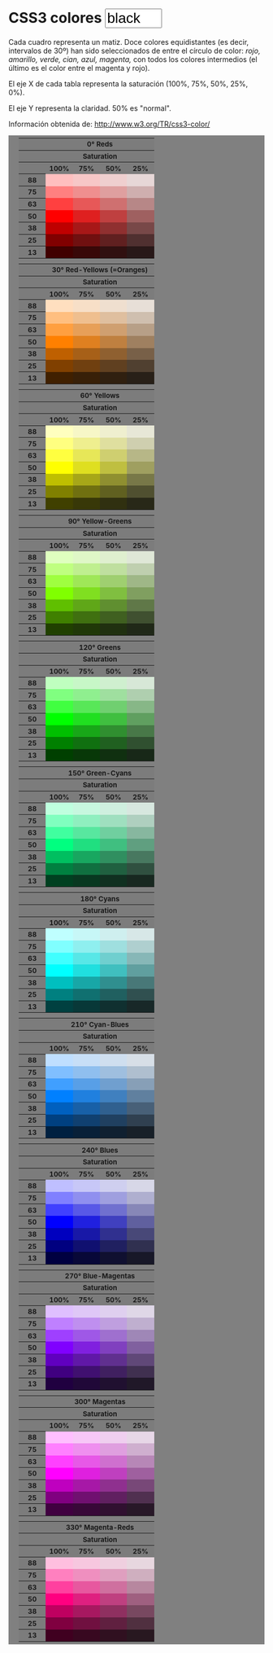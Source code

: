 <script  src="css3-colores.js"></script>
<style type="text/css">table.hslexample { background: #808080; padding:5px 20px; margin:0; float:left; }table.hslexample td,table.hslexample th { font-size:smaller;width:3em }tr:nth-child(2n) {background:#868686;}tr:hover{background:none;}th{background:#7C7C7C;}input, textarea {width:4em;font-size:1em;}.colores{ background: orange}#content{	height:1150px;}
</style>


<h1>CSS3 colores <input type="text" value="black" class='input' name='input' id='input' /></h1>

<p>Cada cuadro representa un matiz. Doce colores equidistantes (es decir, intervalos de 30º) han sido seleccionados de entre el círculo de color: <em>rojo, amarillo, verde, cian, azul, magenta,</em> con todos los colores intermedios (el último es el color entre el magenta y rojo).</p>
<p>El eje X de cada tabla representa la saturación (100%, 75%, 50%, 25%, 0%).</p>
<p>El eje Y representa la claridad. 50% es "normal".</p>

<p>Información obtenida de: <a href="http://www.w3.org/TR/css3-color/#hsl-examples">http://www.w3.org/TR/css3-color/</a></p>

<table class="hslexample">
<tbody>
<tr>
 <th></th>
 <th colspan="5">0&deg; Reds</th>
</tr>
<tr>
 <th></th>
 <th colspan="5">Saturation</th>
</tr>
<tr>
 <th></th>
 <th>100%</th>
 <th>75%</th>
 <th>50%</th>
 <th>25%</th>
</tr>
<tr>
 <th> 88 </th>
 <td style="background:#FFBFBF">&nbsp;</td>
 <td style="background:#F7C7C7">&nbsp;</td>
 <td style="background:#EFCFCF">&nbsp;</td>
 <td style="background:#E7D7D7">&nbsp;</td>
</tr>
<tr>
 <th> 75 </th>
 <td style="background:#FF8080">&nbsp;</td>
 <td style="background:#EF8F8F">&nbsp;</td>
 <td style="background:#DF9F9F">&nbsp;</td>
 <td style="background:#CFAFAF">&nbsp;</td>
</tr>
<tr>
 <th> 63 </th>
 <td style="background:#FF4040">&nbsp;</td>
 <td style="background:#E75858">&nbsp;</td>
 <td style="background:#CF7070">&nbsp;</td>
 <td style="background:#B78787">&nbsp;</td>
</tr>
<tr>
 <th> 50 </th>
 <td style="background:#FF0000">&nbsp;</td>
 <td style="background:#DF2020">&nbsp;</td>
 <td style="background:#BF4040">&nbsp;</td>
 <td style="background:#9F6060">&nbsp;</td>
</tr>
<tr>
 <th> 38 </th>
 <td style="background:#BF0000">&nbsp;</td>
 <td style="background:#A71818">&nbsp;</td>
 <td style="background:#8F3030">&nbsp;</td>
 <td style="background:#784848">&nbsp;</td>
</tr>
<tr>
 <th> 25 </th>
 <td style="background:#800000">&nbsp;</td>
 <td style="background:#701010">&nbsp;</td>
 <td style="background:#602020">&nbsp;</td>
 <td style="background:#503030">&nbsp;</td>
</tr>
<tr>
 <th> 13 </th>
 <td style="background:#400000">&nbsp;</td>
 <td style="background:#380808">&nbsp;</td>
 <td style="background:#301010">&nbsp;</td>
 <td style="background:#281818">&nbsp;</td>
</tr>
</table>

<table class="hslexample">
  <tbody>
 <tr>
 <th></th>
 <th colspan="5">30&deg; Red-Yellows (=Oranges)</th>
</tr>
<tr>
 <th></th>
 <th colspan="5">Saturation</th>
</tr>
<tr>
 <th></th>
 <th>100%</th>
 <th>75%</th>
 <th>50%</th>
 <th>25%</th>
</tr>
<tr>
 <th> 88</th>
 <td style="background:#FFDFBF">&nbsp;</td>
 <td style="background:#F7DFC7">&nbsp;</td>
 <td style="background:#EFDFCF">&nbsp;</td>
 <td style="background:#E7DFD7">&nbsp;</td>
</tr>
<tr>
 <th> 75</th>
 <td style="background:#FFBF80">&nbsp;</td>
 <td style="background:#EFBF8F">&nbsp;</td>
 <td style="background:#DFBF9F">&nbsp;</td>
 <td style="background:#CFBFAF">&nbsp;</td>
</tr>
<tr>
 <th> 63</th>
 <td style="background:#FF9F40">&nbsp;</td>
 <td style="background:#E79F58">&nbsp;</td>
 <td style="background:#CF9F70">&nbsp;</td>
 <td style="background:#B79F87">&nbsp;</td>
</tr>
<tr>
 <th> 50</th>
 <td style="background:#FF8000">&nbsp;</td>
 <td style="background:#DF8020">&nbsp;</td>
 <td style="background:#BF8040">&nbsp;</td>
 <td style="background:#9F8060">&nbsp;</td>
</tr>
<tr>
 <th> 38</th>
 <td style="background:#BF6000">&nbsp;</td>
 <td style="background:#A76018">&nbsp;</td>
 <td style="background:#8F6030">&nbsp;</td>
 <td style="background:#786048">&nbsp;</td>
</tr>
<tr>
 <th> 25</th>
 <td style="background:#804000">&nbsp;</td>
 <td style="background:#704010">&nbsp;</td>
 <td style="background:#604020">&nbsp;</td>
 <td style="background:#504030">&nbsp;</td>
</tr>
<tr>
 <th> 13</th>
 <td style="background:#402000">&nbsp;</td>
 <td style="background:#382008">&nbsp;</td>
 <td style="background:#302010">&nbsp;</td>
 <td style="background:#282018">&nbsp;</td>
</table>
<table class="hslexample">
   <tbody>
<tr>
 <th></th>
 <th colspan="5">60&deg; Yellows</th>
</tr>
<tr>
 <th></th>
 <th colspan="5">Saturation</th>
</tr>
<tr>
 <th></th>
 <th>100%</th>
 <th>75%</th>
 <th>50%</th>
 <th>25%</th>

<tr>
 <th> 88</th>
 <td style="background:#FFFFBF">&nbsp;</td>
 <td style="background:#F7F7C7">&nbsp;</td>
 <td style="background:#EFEFCF">&nbsp;</td>
 <td style="background:#E7E7D7">&nbsp;</td>
</tr>
<tr>
 <th> 75</th>
 <td style="background:#FFFF80">&nbsp;</td>
 <td style="background:#EFEF8F">&nbsp;</td>
 <td style="background:#DFDF9F">&nbsp;</td>
 <td style="background:#CFCFAF">&nbsp;</td>
</tr>
<tr>
 <th> 63</th>
 <td style="background:#FFFF40">&nbsp;</td>
 <td style="background:#E7E758">&nbsp;</td>
 <td style="background:#CFCF70">&nbsp;</td>
 <td style="background:#B7B787">&nbsp;</td>
</tr>
<tr>
 <th> 50</th>
 <td style="background:#FFFF00">&nbsp;</td>
 <td style="background:#DFDF20">&nbsp;</td>
 <td style="background:#BFBF40">&nbsp;</td>
 <td style="background:#9F9F60">&nbsp;</td>
</tr>
<tr>
 <th> 38</th>
 <td style="background:#BFBF00">&nbsp;</td>
 <td style="background:#A7A718">&nbsp;</td>
 <td style="background:#8F8F30">&nbsp;</td>
 <td style="background:#787848">&nbsp;</td>
</tr>
<tr>
 <th> 25</th>
 <td style="background:#808000">&nbsp;</td>
 <td style="background:#707010">&nbsp;</td>
 <td style="background:#606020">&nbsp;</td>
 <td style="background:#505030">&nbsp;</td>
</tr>
<tr>
 <th> 13</th>
 <td style="background:#404000">&nbsp;</td>
 <td style="background:#383808">&nbsp;</td>
 <td style="background:#303010">&nbsp;</td>
 <td style="background:#282818">&nbsp;</td>
</table>
<table class="hslexample">
   <tbody>
<tr>
 <th></th>
 <th colspan="5">90&deg; Yellow-Greens</th>
</tr>
<tr>
 <th></th>
 <th colspan="5">Saturation</th>
</tr>
<tr>
 <th></th>
 <th>100%</th>
 <th>75%</th>
 <th>50%</th>
 <th>25%</th>

<tr>
 <th> 88</th>
 <td style="background:#DFFFBF">&nbsp;</td>
 <td style="background:#DFF7C7">&nbsp;</td>
 <td style="background:#DFEFCF">&nbsp;</td>
 <td style="background:#DFE7D7">&nbsp;</td>
</tr>
<tr>
 <th> 75</th>
 <td style="background:#BFFF80">&nbsp;</td>
 <td style="background:#BFEF8F">&nbsp;</td>
 <td style="background:#BFDF9F">&nbsp;</td>
 <td style="background:#BFCFAF">&nbsp;</td>
</tr>
<tr>
 <th> 63</th>
 <td style="background:#9FFF40">&nbsp;</td>
 <td style="background:#9FE758">&nbsp;</td>
 <td style="background:#9FCF70">&nbsp;</td>
 <td style="background:#9FB787">&nbsp;</td>
</tr>
<tr>
 <th> 50</th>
 <td style="background:#80FF00">&nbsp;</td>
 <td style="background:#80DF20">&nbsp;</td>
 <td style="background:#80BF40">&nbsp;</td>
 <td style="background:#809F60">&nbsp;</td>
</tr>
<tr>
 <th> 38</th>
 <td style="background:#60BF00">&nbsp;</td>
 <td style="background:#60A718">&nbsp;</td>
 <td style="background:#608F30">&nbsp;</td>
 <td style="background:#607848">&nbsp;</td>
</tr>
<tr>
 <th> 25</th>
 <td style="background:#408000">&nbsp;</td>
 <td style="background:#407010">&nbsp;</td>
 <td style="background:#406020">&nbsp;</td>
 <td style="background:#405030">&nbsp;</td>
</tr>
<tr>
 <th> 13</th>
 <td style="background:#204000">&nbsp;</td>
 <td style="background:#203808">&nbsp;</td>
 <td style="background:#203010">&nbsp;</td>
 <td style="background:#202818">&nbsp;</td>
</table>
<table class="hslexample">
   <tbody>
<tr>
 <th></th>
 <th colspan="5">120&deg; Greens</th>
</tr>
<tr>
 <th></th>
 <th colspan="5">Saturation</th>
</tr>
<tr>
 <th></th>
 <th>100%</th>
 <th>75%</th>
 <th>50%</th>
 <th>25%</th>

<tr>
 <th> 88</th>
 <td style="background:#BFFFBF">&nbsp;</td>
 <td style="background:#C7F7C7">&nbsp;</td>
 <td style="background:#CFEFCF">&nbsp;</td>
 <td style="background:#D7E7D7">&nbsp;</td>
</tr>
<tr>
 <th> 75</th>
 <td style="background:#80FF80">&nbsp;</td>
 <td style="background:#8FEF8F">&nbsp;</td>
 <td style="background:#9FDF9F">&nbsp;</td>
 <td style="background:#AFCFAF">&nbsp;</td>
</tr>
<tr>
 <th> 63</th>
 <td style="background:#40FF40">&nbsp;</td>
 <td style="background:#58E758">&nbsp;</td>
 <td style="background:#70CF70">&nbsp;</td>
 <td style="background:#87B787">&nbsp;</td>
</tr>
<tr>
 <th> 50</th>
 <td style="background:#00FF00">&nbsp;</td>
 <td style="background:#20DF20">&nbsp;</td>
 <td style="background:#40BF40">&nbsp;</td>
 <td style="background:#609F60">&nbsp;</td>
</tr>
<tr>
 <th> 38</th>
 <td style="background:#00BF00">&nbsp;</td>
 <td style="background:#18A718">&nbsp;</td>
 <td style="background:#308F30">&nbsp;</td>
 <td style="background:#487848">&nbsp;</td>
</tr>
<tr>
 <th> 25</th>
 <td style="background:#008000">&nbsp;</td>
 <td style="background:#107010">&nbsp;</td>
 <td style="background:#206020">&nbsp;</td>
 <td style="background:#305030">&nbsp;</td>
</tr>
<tr>
 <th> 13</th>
 <td style="background:#004000">&nbsp;</td>
 <td style="background:#083808">&nbsp;</td>
 <td style="background:#103010">&nbsp;</td>
 <td style="background:#182818">&nbsp;</td>
</table>
<table class="hslexample">
   <tbody>
<tr>
 <th></th>
 <th colspan="5">150&deg; Green-Cyans</th>
</tr>
<tr>
 <th></th>
 <th colspan="5">Saturation</th>
</tr>
<tr>
 <th></th>
 <th>100%</th>
 <th>75%</th>
 <th>50%</th>
 <th>25%</th>

<tr>
 <th> 88</th>
 <td style="background:#BFFFDF">&nbsp;</td>
 <td style="background:#C7F7DF">&nbsp;</td>
 <td style="background:#CFEFDF">&nbsp;</td>
 <td style="background:#D7E7DF">&nbsp;</td>
</tr>
<tr>
 <th> 75</th>
 <td style="background:#80FFBF">&nbsp;</td>
 <td style="background:#8FEFBF">&nbsp;</td>
 <td style="background:#9FDFBF">&nbsp;</td>
 <td style="background:#AFCFBF">&nbsp;</td>
</tr>
<tr>
 <th> 63</th>
 <td style="background:#40FF9F">&nbsp;</td>
 <td style="background:#58E79F">&nbsp;</td>
 <td style="background:#70CF9F">&nbsp;</td>
 <td style="background:#87B79F">&nbsp;</td>
</tr>
<tr>
 <th> 50</th>
 <td style="background:#00FF80">&nbsp;</td>
 <td style="background:#20DF80">&nbsp;</td>
 <td style="background:#40BF80">&nbsp;</td>
 <td style="background:#609F80">&nbsp;</td>
</tr>
<tr>
 <th> 38</th>
 <td style="background:#00BF60">&nbsp;</td>
 <td style="background:#18A760">&nbsp;</td>
 <td style="background:#308F60">&nbsp;</td>
 <td style="background:#487860">&nbsp;</td>
</tr>
<tr>
 <th> 25</th>
 <td style="background:#008040">&nbsp;</td>
 <td style="background:#107040">&nbsp;</td>
 <td style="background:#206040">&nbsp;</td>
 <td style="background:#305040">&nbsp;</td>
</tr>
<tr>
 <th> 13</th>
 <td style="background:#004020">&nbsp;</td>
 <td style="background:#083820">&nbsp;</td>
 <td style="background:#103020">&nbsp;</td>
 <td style="background:#182820">&nbsp;</td>
</table>
<table class="hslexample">
   <tbody>
<tr>
 <th></th>
 <th colspan="5">180&deg; Cyans</th>
</tr>
<tr>
 <th></th>
 <th colspan="5">Saturation</th>
</tr>
<tr>
 <th></th>
 <th>100%</th>
 <th>75%</th>
 <th>50%</th>
 <th>25%</th>

<tr>
 <th> 88</th>
 <td style="background:#BFFFFF">&nbsp;</td>
 <td style="background:#C7F7F7">&nbsp;</td>
 <td style="background:#CFEFEF">&nbsp;</td>
 <td style="background:#D7E7E7">&nbsp;</td>
</tr>
<tr>
 <th> 75</th>
 <td style="background:#80FFFF">&nbsp;</td>
 <td style="background:#8FEFEF">&nbsp;</td>
 <td style="background:#9FDFDF">&nbsp;</td>
 <td style="background:#AFCFCF">&nbsp;</td>
</tr>
<tr>
 <th> 63</th>
 <td style="background:#40FFFF">&nbsp;</td>
 <td style="background:#58E7E7">&nbsp;</td>
 <td style="background:#70CFCF">&nbsp;</td>
 <td style="background:#87B7B7">&nbsp;</td>
</tr>
<tr>
 <th> 50</th>
 <td style="background:#00FFFF">&nbsp;</td>
 <td style="background:#20DFDF">&nbsp;</td>
 <td style="background:#40BFBF">&nbsp;</td>
 <td style="background:#609F9F">&nbsp;</td>
</tr>
<tr>
 <th> 38</th>
 <td style="background:#00BFBF">&nbsp;</td>
 <td style="background:#18A7A7">&nbsp;</td>
 <td style="background:#308F8F">&nbsp;</td>
 <td style="background:#487878">&nbsp;</td>
</tr>
<tr>
 <th> 25</th>
 <td style="background:#008080">&nbsp;</td>
 <td style="background:#107070">&nbsp;</td>
 <td style="background:#206060">&nbsp;</td>
 <td style="background:#305050">&nbsp;</td>
</tr>
<tr>
 <th> 13</th>
 <td style="background:#004040">&nbsp;</td>
 <td style="background:#083838">&nbsp;</td>
 <td style="background:#103030">&nbsp;</td>
 <td style="background:#182828">&nbsp;</td>
</table>
<table class="hslexample">
   <tbody>
<tr>
 <th></th>
 <th colspan="5">210&deg; Cyan-Blues</th>
</tr>
<tr>
 <th></th>
 <th colspan="5">Saturation</th>
</tr>
<tr>
 <th></th>
 <th>100%</th>
 <th>75%</th>
 <th>50%</th>
 <th>25%</th>

<tr>
 <th> 88</th>
 <td style="background:#BFDFFF">&nbsp;</td>
 <td style="background:#C7DFF7">&nbsp;</td>
 <td style="background:#CFDFEF">&nbsp;</td>
 <td style="background:#D7DFE7">&nbsp;</td>
</tr>
<tr>
 <th> 75</th>
 <td style="background:#80BFFF">&nbsp;</td>
 <td style="background:#8FBFEF">&nbsp;</td>
 <td style="background:#9FBFDF">&nbsp;</td>
 <td style="background:#AFBFCF">&nbsp;</td>
</tr>
<tr>
 <th> 63</th>
 <td style="background:#409FFF">&nbsp;</td>
 <td style="background:#589FE7">&nbsp;</td>
 <td style="background:#709FCF">&nbsp;</td>
 <td style="background:#879FB7">&nbsp;</td>
</tr>
<tr>
 <th> 50</th>
 <td style="background:#0080FF">&nbsp;</td>
 <td style="background:#2080DF">&nbsp;</td>
 <td style="background:#4080BF">&nbsp;</td>
 <td style="background:#60809F">&nbsp;</td>
</tr>
<tr>
 <th> 38</th>
 <td style="background:#0060BF">&nbsp;</td>
 <td style="background:#1860A7">&nbsp;</td>
 <td style="background:#30608F">&nbsp;</td>
 <td style="background:#486078">&nbsp;</td>
</tr>
<tr>
 <th> 25</th>
 <td style="background:#004080">&nbsp;</td>
 <td style="background:#104070">&nbsp;</td>
 <td style="background:#204060">&nbsp;</td>
 <td style="background:#304050">&nbsp;</td>
</tr>
<tr>
 <th> 13</th>
 <td style="background:#002040">&nbsp;</td>
 <td style="background:#082038">&nbsp;</td>
 <td style="background:#102030">&nbsp;</td>
 <td style="background:#182028">&nbsp;</td>
</table>
<table class="hslexample">
   <tbody>
<tr>
 <th></th>
 <th colspan="5">240&deg; Blues</th>
</tr>
<tr>
 <th></th>
 <th colspan="5">Saturation</th>
</tr>
<tr>
 <th></th>
 <th>100%</th>
 <th>75%</th>
 <th>50%</th>
 <th>25%</th>

<tr>
 <th> 88</th>
 <td style="background:#BFBFFF">&nbsp;</td>
 <td style="background:#C7C7F7">&nbsp;</td>
 <td style="background:#CFCFEF">&nbsp;</td>
 <td style="background:#D7D7E7">&nbsp;</td>
</tr>
<tr>
 <th> 75</th>
 <td style="background:#8080FF">&nbsp;</td>
 <td style="background:#8F8FEF">&nbsp;</td>
 <td style="background:#9F9FDF">&nbsp;</td>
 <td style="background:#AFAFCF">&nbsp;</td>
</tr>
<tr>
 <th> 63</th>
 <td style="background:#4040FF">&nbsp;</td>
 <td style="background:#5858E7">&nbsp;</td>
 <td style="background:#7070CF">&nbsp;</td>
 <td style="background:#8787B7">&nbsp;</td>
</tr>
<tr>
 <th> 50</th>
 <td style="background:#0000FF">&nbsp;</td>
 <td style="background:#2020DF">&nbsp;</td>
 <td style="background:#4040BF">&nbsp;</td>
 <td style="background:#60609F">&nbsp;</td>
</tr>
<tr>
 <th> 38</th>
 <td style="background:#0000BF">&nbsp;</td>
 <td style="background:#1818A7">&nbsp;</td>
 <td style="background:#30308F">&nbsp;</td>
 <td style="background:#484878">&nbsp;</td>
</tr>
<tr>
 <th> 25</th>
 <td style="background:#000080">&nbsp;</td>
 <td style="background:#101070">&nbsp;</td>
 <td style="background:#202060">&nbsp;</td>
 <td style="background:#303050">&nbsp;</td>
</tr>
<tr>
 <th> 13</th>
 <td style="background:#000040">&nbsp;</td>
 <td style="background:#080838">&nbsp;</td>
 <td style="background:#101030">&nbsp;</td>
 <td style="background:#181828">&nbsp;</td>
</table>
<table class="hslexample">
   <tbody>
<tr>
 <th></th>
 <th colspan="5">270&deg; Blue-Magentas</th>
</tr>
<tr>
 <th></th>
 <th colspan="5">Saturation</th>
</tr>
<tr>
 <th></th>
 <th>100%</th>
 <th>75%</th>
 <th>50%</th>
 <th>25%</th>

<tr>
 <th> 88</th>
 <td style="background:#DFBFFF">&nbsp;</td>
 <td style="background:#DFC7F7">&nbsp;</td>
 <td style="background:#DFCFEF">&nbsp;</td>
 <td style="background:#DFD7E7">&nbsp;</td>
</tr>
<tr>
 <th> 75</th>
 <td style="background:#BF80FF">&nbsp;</td>
 <td style="background:#BF8FEF">&nbsp;</td>
 <td style="background:#BF9FDF">&nbsp;</td>
 <td style="background:#BFAFCF">&nbsp;</td>
</tr>
<tr>
 <th> 63</th>
 <td style="background:#9F40FF">&nbsp;</td>
 <td style="background:#9F58E7">&nbsp;</td>
 <td style="background:#9F70CF">&nbsp;</td>
 <td style="background:#9F87B7">&nbsp;</td>
</tr>
<tr>
 <th> 50</th>
 <td style="background:#8000FF">&nbsp;</td>
 <td style="background:#8020DF">&nbsp;</td>
 <td style="background:#8040BF">&nbsp;</td>
 <td style="background:#80609F">&nbsp;</td>
</tr>
<tr>
 <th> 38</th>
 <td style="background:#6000BF">&nbsp;</td>
 <td style="background:#6018A7">&nbsp;</td>
 <td style="background:#60308F">&nbsp;</td>
 <td style="background:#604878">&nbsp;</td>
</tr>
<tr>
 <th> 25</th>
 <td style="background:#400080">&nbsp;</td>
 <td style="background:#401070">&nbsp;</td>
 <td style="background:#402060">&nbsp;</td>
 <td style="background:#403050">&nbsp;</td>
</tr>
<tr>
 <th> 13</th>
 <td style="background:#200040">&nbsp;</td>
 <td style="background:#200838">&nbsp;</td>
 <td style="background:#201030">&nbsp;</td>
 <td style="background:#201828">&nbsp;</td>
</table>
<table class="hslexample">
   <tbody>
<tr>
 <th></th>
 <th colspan="5">300&deg; Magentas</th>
</tr>
<tr>
 <th></th>
 <th colspan="5">Saturation</th>
</tr>
<tr>
 <th></th>
 <th>100%</th>
 <th>75%</th>
 <th>50%</th>
 <th>25%</th>

<tr>
 <th> 88</th>
 <td style="background:#FFBFFF">&nbsp;</td>
 <td style="background:#F7C7F7">&nbsp;</td>
 <td style="background:#EFCFEF">&nbsp;</td>
 <td style="background:#E7D7E7">&nbsp;</td>
</tr>
<tr>
 <th> 75</th>
 <td style="background:#FF80FF">&nbsp;</td>
 <td style="background:#EF8FEF">&nbsp;</td>
 <td style="background:#DF9FDF">&nbsp;</td>
 <td style="background:#CFAFCF">&nbsp;</td>
</tr>
<tr>
 <th> 63</th>
 <td style="background:#FF40FF">&nbsp;</td>
 <td style="background:#E758E7">&nbsp;</td>
 <td style="background:#CF70CF">&nbsp;</td>
 <td style="background:#B787B7">&nbsp;</td>
</tr>
<tr>
 <th> 50</th>
 <td style="background:#FF00FF">&nbsp;</td>
 <td style="background:#DF20DF">&nbsp;</td>
 <td style="background:#BF40BF">&nbsp;</td>
 <td style="background:#9F609F">&nbsp;</td>
</tr>
<tr>
 <th> 38</th>
 <td style="background:#BF00BF">&nbsp;</td>
 <td style="background:#A718A7">&nbsp;</td>
 <td style="background:#8F308F">&nbsp;</td>
 <td style="background:#784878">&nbsp;</td>
</tr>
<tr>
 <th> 25</th>
 <td style="background:#800080">&nbsp;</td>
 <td style="background:#701070">&nbsp;</td>
 <td style="background:#602060">&nbsp;</td>
 <td style="background:#503050">&nbsp;</td>
</tr>
<tr>
 <th> 13</th>
 <td style="background:#400040">&nbsp;</td>
 <td style="background:#380838">&nbsp;</td>
 <td style="background:#301030">&nbsp;</td>
 <td style="background:#281828">&nbsp;</td>
</table>

<table class="hslexample">
<tbody>
<tr>
 <th></th>
 <th colspan="5">330&deg; Magenta-Reds</th>
</tr>
<tr>
 <th></th>
 <th colspan="5">Saturation</th>
</tr>
<tr>
 <th></th>
 <th>100%</th>
 <th>75%</th>
 <th>50%</th>
 <th>25%</th>
</tr>
<tr>
 <th> 88</th>
 <td style="background:#FFBFDF">&nbsp;</td>
 <td style="background:#F7C7DF">&nbsp;</td>
 <td style="background:#EFCFDF">&nbsp;</td>
 <td style="background:#E7D7DF">&nbsp;</td>
</tr>
<tr>
 <th> 75</th>
 <td style="background:#FF80BF">&nbsp;</td>
 <td style="background:#EF8FBF">&nbsp;</td>
 <td style="background:#DF9FBF">&nbsp;</td>
 <td style="background:#CFAFBF">&nbsp;</td>
</tr>
<tr>
 <th> 63</th>
 <td style="background:#FF409F">&nbsp;</td>
 <td style="background:#E7589F">&nbsp;</td>
 <td style="background:#CF709F">&nbsp;</td>
 <td style="background:#B7879F">&nbsp;</td>
</tr>
<tr>
 <th> 50</th>
 <td style="background:#FF0080">&nbsp;</td>
 <td style="background:#DF2080">&nbsp;</td>
 <td style="background:#BF4080">&nbsp;</td>
 <td style="background:#9F6080">&nbsp;</td>
</tr>
<tr>
 <th> 38</th>
 <td style="background:#BF0060">&nbsp;</td>
 <td style="background:#A71860">&nbsp;</td>
 <td style="background:#8F3060">&nbsp;</td>
 <td style="background:#784860">&nbsp;</td>
</tr>
<tr>
 <th> 25</th>
 <td style="background:#800040">&nbsp;</td>
 <td style="background:#701040">&nbsp;</td>
 <td style="background:#602040">&nbsp;</td>
 <td style="background:#503040">&nbsp;</td>
</tr>
<tr>
 <th> 13</th>
 <td style="background:#400020">&nbsp;</td>
 <td style="background:#380820">&nbsp;</td>
 <td style="background:#301020">&nbsp;</td>
 <td style="background:#281820">&nbsp;</td>
</tr>
</table>
